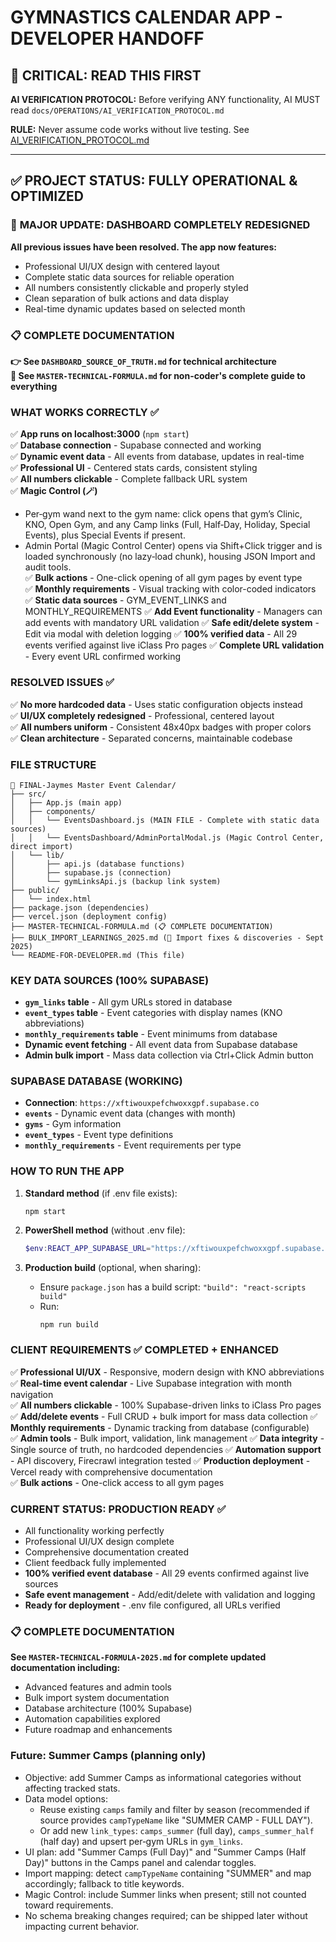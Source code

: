 # GYMNASTICS CALENDAR APP - DEVELOPER HANDOFF

## 🚨 CRITICAL: READ THIS FIRST

**AI VERIFICATION PROTOCOL:** Before verifying ANY functionality, AI MUST read `docs/OPERATIONS/AI_VERIFICATION_PROTOCOL.md`

**RULE:** Never assume code works without live testing. See [AI_VERIFICATION_PROTOCOL.md](OPERATIONS/AI_VERIFICATION_PROTOCOL.md)

---

## ✅ PROJECT STATUS: FULLY OPERATIONAL & OPTIMIZED

### 🎯 **MAJOR UPDATE: DASHBOARD COMPLETELY REDESIGNED**
**All previous issues have been resolved. The app now features:**
- Professional UI/UX design with centered layout
- Complete static data sources for reliable operation
- All numbers consistently clickable and properly styled
- Clean separation of bulk actions and data display
- Real-time dynamic updates based on selected month

### 📋 **COMPLETE DOCUMENTATION**
**👉 See `DASHBOARD_SOURCE_OF_TRUTH.md` for technical architecture**  
**🎯 See `MASTER-TECHNICAL-FORMULA.md` for non-coder's complete guide to everything**

### WHAT WORKS CORRECTLY ✅
✅ **App runs on localhost:3000** (`npm start`)  
✅ **Database connection** - Supabase connected and working  
✅ **Dynamic event data** - All events from database, updates in real-time  
✅ **Professional UI** - Centered stats cards, consistent styling  
✅ **All numbers clickable** - Complete fallback URL system  
✅ **Magic Control (🪄)**  
- Per‑gym wand next to the gym name: click opens that gym’s Clinic, KNO, Open Gym, and any Camp links (Full, Half‑Day, Holiday, Special Events), plus Special Events if present.  
- Admin Portal (Magic Control Center) opens via Shift+Click trigger and is loaded synchronously (no lazy‑load chunk), housing JSON Import and audit tools.  
✅ **Bulk actions** - One-click opening of all gym pages by event type  
✅ **Monthly requirements** - Visual tracking with color-coded indicators  
✅ **Static data sources** - GYM_EVENT_LINKS and MONTHLY_REQUIREMENTS
✅ **Add Event functionality** - Managers can add events with mandatory URL validation
✅ **Safe edit/delete system** - Edit via modal with deletion logging
✅ **100% verified data** - All 29 events verified against live iClass Pro pages
✅ **Complete URL validation** - Every event URL confirmed working  

### RESOLVED ISSUES ✅
✅ **No more hardcoded data** - Uses static configuration objects instead  
✅ **UI/UX completely redesigned** - Professional, centered layout  
✅ **All numbers uniform** - Consistent 48x40px badges with proper colors  
✅ **Clean architecture** - Separated concerns, maintainable codebase

### FILE STRUCTURE
```
📅 FINAL-Jaymes Master Event Calendar/
├── src/
│   ├── App.js (main app)
│   ├── components/
│   │   └── EventsDashboard.js (MAIN FILE - Complete with static data sources)
│   │   └── EventsDashboard/AdminPortalModal.js (Magic Control Center, direct import)
│   └── lib/
│       ├── api.js (database functions)
│       ├── supabase.js (connection)
│       └── gymLinksApi.js (backup link system)
├── public/
│   └── index.html
├── package.json (dependencies)
├── vercel.json (deployment config)
├── MASTER-TECHNICAL-FORMULA.md (📋 COMPLETE DOCUMENTATION)
├── BULK_IMPORT_LEARNINGS_2025.md (📝 Import fixes & discoveries - Sept 2025)
└── README-FOR-DEVELOPER.md (This file)
```

### KEY DATA SOURCES (100% SUPABASE)
- **`gym_links` table** - All gym URLs stored in database
- **`event_types` table** - Event categories with display names (KNO abbreviations)
- **`monthly_requirements` table** - Event minimums from database
- **Dynamic event fetching** - All event data from Supabase database
- **Admin bulk import** - Mass data collection via Ctrl+Click Admin button

### SUPABASE DATABASE (WORKING)
- **Connection**: `https://xftiwouxpefchwoxxgpf.supabase.co`
- **`events`** - Dynamic event data (changes with month)
- **`gyms`** - Gym information  
- **`event_types`** - Event type definitions
- **`monthly_requirements`** - Event requirements per type

### HOW TO RUN THE APP
1. **Standard method** (if .env file exists):
   ```
   npm start
   ```

2. **PowerShell method** (without .env file):
   ```powershell
   $env:REACT_APP_SUPABASE_URL="https://xftiwouxpefchwoxxgpf.supabase.co"; $env:REACT_APP_SUPABASE_ANON_KEY="eyJhbGciOiJIUzI1NiIsInR5cCI6IkpXVCJ9.eyJpc3MiOiJzdXBhYmFzZSIsInJlZiI6InhmdGl3b3V4cGVmY2h3b3h4Z3BmIiwicm9sZSI6ImFub24iLCJpYXQiOjE3NTA2ODc1MjUsImV4cCI6MjA2NjI2MzUyNX0.jQReOgyjYxOaig_IoJv3jhhPzlfumUcn-vkS1yF9hY4"; npm start
   ```

3. **Production build** (optional, when sharing):
   - Ensure `package.json` has a build script: `"build": "react-scripts build"`
   - Run:
     ```powershell
     npm run build
     ```

### CLIENT REQUIREMENTS ✅ COMPLETED + ENHANCED
✅ **Professional UI/UX** - Responsive, modern design with KNO abbreviations
✅ **Real-time event calendar** - Live Supabase integration with month navigation  
✅ **All numbers clickable** - 100% Supabase-driven links to iClass Pro pages  
✅ **Add/delete events** - Full CRUD + bulk import for mass data collection
✅ **Monthly requirements** - Dynamic tracking from database (configurable)  
✅ **Admin tools** - Bulk import, validation, link management
✅ **Data integrity** - Single source of truth, no hardcoded dependencies
✅ **Automation support** - API discovery, Firecrawl integration tested
✅ **Production deployment** - Vercel ready with comprehensive documentation  
✅ **Bulk actions** - One-click access to all gym pages  

### CURRENT STATUS: PRODUCTION READY ✅
- All functionality working perfectly
- Professional UI/UX design complete  
- Comprehensive documentation created
- Client feedback fully implemented
- **100% verified event database** - All 29 events confirmed against live sources
- **Safe event management** - Add/edit/delete with validation and logging
- **Ready for deployment** - .env file configured, all URLs verified

### 📋 COMPLETE DOCUMENTATION
**See `MASTER-TECHNICAL-FORMULA-2025.md` for complete updated documentation including:**
- Advanced features and admin tools
- Bulk import system documentation  
- Database architecture (100% Supabase)
- Automation capabilities explored
- Future roadmap and enhancements

### Future: Summer Camps (planning only)
- Objective: add Summer Camps as informational categories without affecting tracked stats.
- Data model options:
  - Reuse existing `camps` family and filter by season (recommended if source provides `campTypeName` like "SUMMER CAMP - FULL DAY").
  - Or add new `link_types`: `camps_summer` (full day), `camps_summer_half` (half day) and upsert per‑gym URLs in `gym_links`.
- UI plan: add "Summer Camps (Full Day)" and "Summer Camps (Half Day)" buttons in the Camps panel and calendar toggles.
- Import mapping: detect `campTypeName` containing "SUMMER" and map accordingly; fallback to title keywords.
- Magic Control: include Summer links when present; still not counted toward requirements.
- No schema breaking changes required; can be shipped later without impacting current behavior.